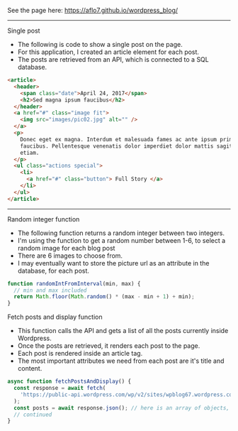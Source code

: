See the page here: https://aflo7.github.io/wordpress_blog/

<hr>

Single post

- The following is code to show a single post on the page.
- For this application, I created an article element for each post.
- The posts are retrieved from an API, which is connected to a SQL database.

```html
<article>
  <header>
    <span class="date">April 24, 2017</span>
    <h2>Sed magna ipsum faucibus</h2>
  </header>
  <a href="#" class="image fit">
    <img src="images/pic02.jpg" alt="" />
  </a>
  <p>
    Donec eget ex magna. Interdum et malesuada fames ac ante ipsum primis in
    faucibus. Pellentesque venenatis dolor imperdiet dolor mattis sagittis magna
    etiam.
  </p>
  <ul class="actions special">
    <li>
      <a href="#" class="button"> Full Story </a>
    </li>
  </ul>
</article>
```

<hr>

Random integer function

- The following function returns a random integer between two integers.
- I'm using the function to get a random number between 1-6, to select a random image for each blog post
- There are 6 images to choose from.
- I may eventually want to store the picture url as an attribute in the database, for each post.

```js
function randomIntFromInterval(min, max) {
  // min and max included
  return Math.floor(Math.random() * (max - min + 1) + min);
}
```

Fetch posts and display function

- This function calls the API and gets a list of all the posts currently inside Wordpress.
- Once the posts are retrieved, it renders each post to the page.
- Each post is rendered inside an article tag.
- The most important attributes we need from each post are it's title and content.

```js
async function fetchPostsAndDisplay() {
  const response = await fetch(
    'https://public-api.wordpress.com/wp/v2/sites/wpblog67.wordpress.com/posts'
  );
  const posts = await response.json(); // here is an array of objects, each object is a Post
  // continued
}
```
